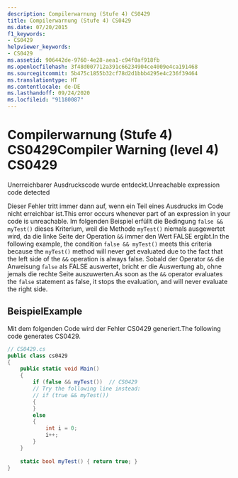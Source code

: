 ```yaml
---
description: Compilerwarnung (Stufe 4) CS0429
title: Compilerwarnung (Stufe 4) CS0429
ms.date: 07/20/2015
f1_keywords:
- CS0429
helpviewer_keywords:
- CS0429
ms.assetid: 906442de-9760-4e28-aea1-c94f0af918fb
ms.openlocfilehash: 3f48d007712a391c66234904ce4009e4ca191468
ms.sourcegitcommit: 5b475c1855b32cf78d2d1bbb4295e4c236f39464
ms.translationtype: HT
ms.contentlocale: de-DE
ms.lasthandoff: 09/24/2020
ms.locfileid: "91180087"
---
```

# <a name="compiler-warning-level-4-cs0429"></a><span data-ttu-id="d1a5e-103">Compilerwarnung (Stufe 4) CS0429</span><span class="sxs-lookup"><span data-stu-id="d1a5e-103">Compiler Warning (level 4) CS0429</span></span>

<span data-ttu-id="d1a5e-104">Unerreichbarer Ausdruckscode wurde entdeckt.</span><span class="sxs-lookup"><span data-stu-id="d1a5e-104">Unreachable expression code detected</span></span>  
  
 <span data-ttu-id="d1a5e-105">Dieser Fehler tritt immer dann auf, wenn ein Teil eines Ausdrucks im Code nicht erreichbar ist.</span><span class="sxs-lookup"><span data-stu-id="d1a5e-105">This error occurs whenever part of an expression in your code is unreachable.</span></span> <span data-ttu-id="d1a5e-106">Im folgenden Beispiel erfüllt die Bedingung `false && myTest()` dieses Kriterium, weil die Methode `myTest()` niemals ausgewertet wird, da die linke Seite der Operation `&&` immer den Wert FALSE ergibt.</span><span class="sxs-lookup"><span data-stu-id="d1a5e-106">In the following example, the condition `false && myTest()` meets this criteria because the `myTest()` method will never get evaluated due to the fact that the left side of the `&&` operation is always false.</span></span> <span data-ttu-id="d1a5e-107">Sobald der Operator `&&` die Anweisung `false` als FALSE auswertet, bricht er die Auswertung ab, ohne jemals die rechte Seite auszuwerten.</span><span class="sxs-lookup"><span data-stu-id="d1a5e-107">As soon as the `&&` operator evaluates the `false` statement as false, it stops the evaluation, and will never evaluate the right side.</span></span>  
  
## <a name="example"></a><span data-ttu-id="d1a5e-108">Beispiel</span><span class="sxs-lookup"><span data-stu-id="d1a5e-108">Example</span></span>  

 <span data-ttu-id="d1a5e-109">Mit dem folgenden Code wird der Fehler CS0429 generiert.</span><span class="sxs-lookup"><span data-stu-id="d1a5e-109">The following code generates CS0429.</span></span>  
  
```csharp  
// CS0429.cs  
public class cs0429
{  
    public static void Main()
    {  
        if (false && myTest())  // CS0429  
        // Try the following line instead:  
        // if (true && myTest())  
        {  
        }  
        else  
        {  
            int i = 0;  
            i++;  
        }  
    }  
  
    static bool myTest() { return true; }  
}  
```

